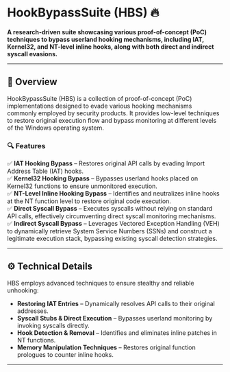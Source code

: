 # HookBypassSuite (HBS) 🔥

**A research-driven suite showcasing various proof-of-concept (PoC) techniques to bypass userland hooking mechanisms, including IAT, Kernel32, and NT-level inline hooks, along with both direct and indirect syscall evasions.**

---

## 🚀 Overview
HookBypassSuite (HBS) is a collection of proof-of-concept (PoC) implementations designed to evade various hooking mechanisms commonly employed by security products. It provides low-level techniques to restore original execution flow and bypass monitoring at different levels of the Windows operating system.

### 🔍 Features  
✅ **IAT Hooking Bypass** – Restores original API calls by evading Import Address Table (IAT) hooks.  
✅ **Kernel32 Hooking Bypass** – Bypasses userland hooks placed on Kernel32 functions to ensure unmonitored execution.  
✅ **NT-Level Inline Hooking Bypass** – Identifies and neutralizes inline hooks at the NT function level to restore original code execution.  
✅ **Direct Syscall Bypass** – Executes syscalls without relying on standard API calls, effectively circumventing direct syscall monitoring mechanisms.  
✅ **Indirect Syscall Bypass** – Leverages Vectored Exception Handling (VEH) to dynamically retrieve System Service Numbers (SSNs) and construct a legitimate execution stack, bypassing existing syscall detection strategies.  

---

## ⚙️ Technical Details
HBS employs advanced techniques to ensure stealthy and reliable unhooking:
- **Restoring IAT Entries** – Dynamically resolves API calls to their original addresses.
- **Syscall Stubs & Direct Execution** – Bypasses userland monitoring by invoking syscalls directly.
- **Hook Detection & Removal** – Identifies and eliminates inline patches in NT functions.
- **Memory Manipulation Techniques** – Restores original function prologues to counter inline hooks.

---

